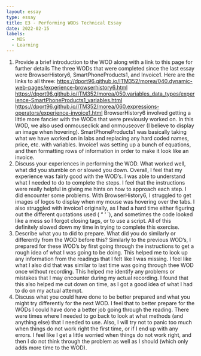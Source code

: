 ```yaml
---
layout: essay
type: essay
title: E3 - Performing WODs Technical Essay
date: 2022-02-15
labels:
  - MIS
  - Learning
---
```

1. Provide a brief introduction to the WOD along with a link to this page for further details
The three WODs that were completed since the last essay were BrowserHistory6, SmartPhoneProducts1, and Invoice1. Here are the links to all three: 
https://dport96.github.io/ITM352/morea/040.dynamic-web-pages/experience-browserhistory6.html
https://dport96.github.io/ITM352/morea/050.variables_data_types/experience-SmartPhoneProducts1_variables.html
https://dport96.github.io/ITM352/morea/060.expressions-operators/experience-invoice1.html
BrowserHistory6 involved getting a little more fancier with the WODs that were previously worked on. In this WOD, we also used onmouseclick  and onmouseover (I believe to display an image when hovering). SmartPhoneProducts1 was basically taking what we have worked on in labs and replacing any hard coded names, price, etc. with variables.  Invoice1 was setting up a bunch of equations, and then formatting rows of information in order to make it look like an invoice. 
2. Discuss your experiences in performing the WOD. What worked well, what did you stumble on or slowed you down.
Overall, I feel that my experience was fairly good with the WOD’s. I was able to understand what I needed to do to complete the steps. I feel that the instructions were really helpful in giving me hints on how to approach each step. I did encounter some problems. With BrowserHistory6, I struggled to get images of logos to display when my mouse was hovering over the tabs. I also struggled with invoice1 originally, as I had a hard time either figuring out the different quotations used ( “ ‘ `), and sometimes the code looked like a mess so I forgot closing tags, or to use a script. All of this definitely slowed down my time in trying to complete this exercise. 
3. Describe what you to did to prepare. What did you do similarly or differently from the WOD before this?
Similarly to the previous WOD’s, I prepared for these WOD’s by first going through the instructions to get a rough idea of what I was going to be doing. This helped me to look up any information from the readings that I felt like I was missing. I feel like what I also did that was similar to last time was going through thee WOD once without recording. This helped me identify any problems or mistakes that I may encounter during my actual recording. I found that  this also helped me cut down on time, as I got a good idea of what I had to do on my actual attempt. 
4. Discuss what you could have done to be better prepared and what you might try differently for the next WOD.
I feel that to better prepare for the WODs I could have done a better job going through the reading. There were times where I needed to go back to look at what methods (and anything else) that I needed to use. Also, I will try not to panic too much when things do not work right the first time, or if I end up with any errors. I feel like I get a little worried when things do not work right, and then I do not think through the problem as well as I should (which only adds more time to the WOD). 
